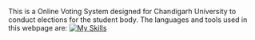 This is a Online Voting System designed for Chandigarh University to conduct elections for the student body. 
The languages and tools used in this webpage are:
[![My Skills](https://skillicons.dev/icons?i=js,html,bootstrap,php,mysql)](https://skillicons.dev)
